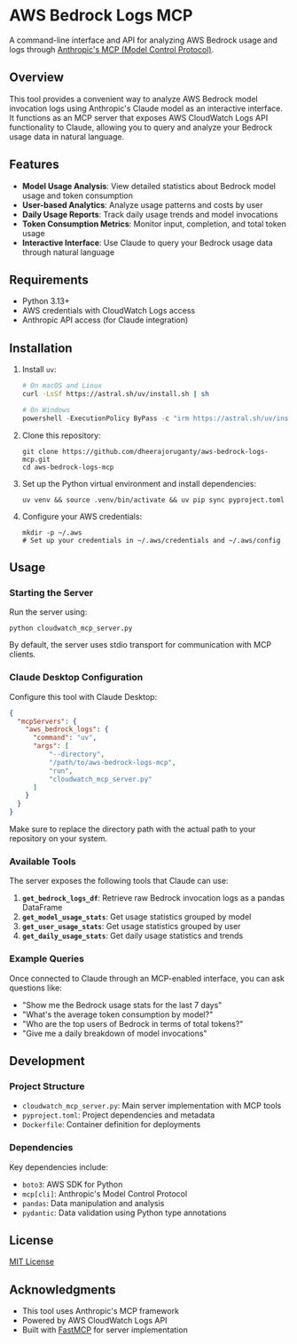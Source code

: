 # AWS Bedrock Logs MCP

A command-line interface and API for analyzing AWS Bedrock usage and logs through [Anthropic's MCP (Model Control Protocol)](https://www.anthropic.com/news/model-context-protocol).

## Overview

This tool provides a convenient way to analyze AWS Bedrock model invocation logs using Anthropic's Claude model as an interactive interface. It functions as an MCP server that exposes AWS CloudWatch Logs API functionality to Claude, allowing you to query and analyze your Bedrock usage data in natural language.

## Features

- **Model Usage Analysis**: View detailed statistics about Bedrock model usage and token consumption
- **User-based Analytics**: Analyze usage patterns and costs by user
- **Daily Usage Reports**: Track daily usage trends and model invocations
- **Token Consumption Metrics**: Monitor input, completion, and total token usage
- **Interactive Interface**: Use Claude to query your Bedrock usage data through natural language

## Requirements

- Python 3.13+
- AWS credentials with CloudWatch Logs access
- Anthropic API access (for Claude integration)

## Installation

1. Install `uv`:
   ```bash
   # On macOS and Linux
   curl -LsSf https://astral.sh/uv/install.sh | sh
   ```
   
   ```powershell
   # On Windows
   powershell -ExecutionPolicy ByPass -c "irm https://astral.sh/uv/install.ps1 | iex"
   ```

2. Clone this repository:
   ```
   git clone https://github.com/dheerajoruganty/aws-bedrock-logs-mcp.git
   cd aws-bedrock-logs-mcp
   ```

3. Set up the Python virtual environment and install dependencies:
   ```
   uv venv && source .venv/bin/activate && uv pip sync pyproject.toml
   ```
   
4. Configure your AWS credentials:
   ```
   mkdir -p ~/.aws
   # Set up your credentials in ~/.aws/credentials and ~/.aws/config
   ```

## Usage

### Starting the Server

Run the server using:

```
python cloudwatch_mcp_server.py
```

By default, the server uses stdio transport for communication with MCP clients.

### Claude Desktop Configuration

Configure this tool with Claude Desktop:

```json
{
  "mcpServers": {
    "aws_bedrock_logs": {
      "command": "uv",
      "args": [
          "--directory",
          "/path/to/aws-bedrock-logs-mcp",
          "run",
          "cloudwatch_mcp_server.py"
      ]
    }
  }
}
```

Make sure to replace the directory path with the actual path to your repository on your system.

### Available Tools

The server exposes the following tools that Claude can use:

1. **`get_bedrock_logs_df`**: Retrieve raw Bedrock invocation logs as a pandas DataFrame
2. **`get_model_usage_stats`**: Get usage statistics grouped by model
3. **`get_user_usage_stats`**: Get usage statistics grouped by user
4. **`get_daily_usage_stats`**: Get daily usage statistics and trends

### Example Queries

Once connected to Claude through an MCP-enabled interface, you can ask questions like:

- "Show me the Bedrock usage stats for the last 7 days"
- "What's the average token consumption by model?"
- "Who are the top users of Bedrock in terms of total tokens?"
- "Give me a daily breakdown of model invocations"

## Development

### Project Structure

- `cloudwatch_mcp_server.py`: Main server implementation with MCP tools
- `pyproject.toml`: Project dependencies and metadata
- `Dockerfile`: Container definition for deployments

### Dependencies

Key dependencies include:
- `boto3`: AWS SDK for Python
- `mcp[cli]`: Anthropic's Model Control Protocol
- `pandas`: Data manipulation and analysis
- `pydantic`: Data validation using Python type annotations

## License

[MIT License](LICENSE)

## Acknowledgments

- This tool uses Anthropic's MCP framework
- Powered by AWS CloudWatch Logs API
- Built with [FastMCP](https://github.com/jlowin/fastmcp) for server implementation 